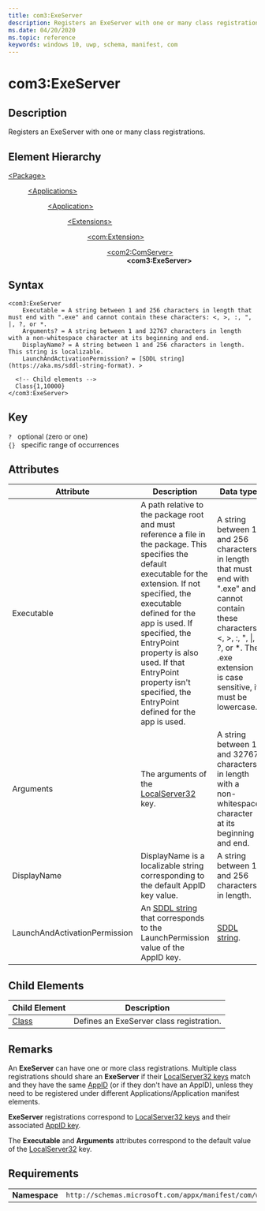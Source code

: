 ```yaml
---
title: com3:ExeServer
description: Registers an ExeServer with one or many class registrations.
ms.date: 04/20/2020
ms.topic: reference
keywords: windows 10, uwp, schema, manifest, com
---
```


# com3:ExeServer

## Description

Registers an ExeServer with one or many class registrations.

## Element Hierarchy
<dl>
<dt><a href="element-package.md">&lt;Package&gt;</a></dt>
<dd>
<dl>
<dt><a href="element-applications.md">&lt;Applications&gt;</a></dt>
<dd>
<dl>
<dt><a href="element-application.md">&lt;Application&gt;</a></dt>
<dd>
<dl>
<dt><a href="element-1-extensions.md">&lt;Extensions&gt;</a></dt>
<dd>
<dl>
<dt><a href="element-com-extension.md">&lt;com:Extension&gt;</a></dt>
<dd>
<dl>
<dt><a href="element-com2-comserver.md">&lt;com2:ComServer&gt;</a></dt>
<dd><b>&lt;com3:ExeServer&gt;</b></dd>
</dl>
</dd>
</dl>
</dd>
</dl>
</dd>
</dl>
</dd>
</dl>
</dd>
</dl>

## Syntax
```syntax
<com3:ExeServer
    Executable = A string between 1 and 256 characters in length that must end with ".exe" and cannot contain these characters: <, >, :, ", |, ?, or *.
    Arguments? = A string between 1 and 32767 characters in length with a non-whitespace character at its beginning and end.
    DisplayName? = A string between 1 and 256 characters in length. This string is localizable.
    LaunchAndActivationPermission? = [SDDL string](https://aka.ms/sddl-string-format). >

  <!-- Child elements -->
  Class{1,10000}
</com3:ExeServer>
```

## Key
`?`    optional (zero or one)  
`{}`   specific range of occurrences

## Attributes

| Attribute | Description | Data type | Required |
|-----------|-------------|-----------|----------|
| Executable | A path relative to the package root and must reference a file in the package. This specifies the default executable for the extension. If not specified, the executable defined for the app is used.  If specified, the EntryPoint property is also used. If that EntryPoint property isn't specified, the EntryPoint defined for the app is used. | A string between 1 and 256 characters in length that must end with ".exe" and cannot contain these characters: <, >, :, ", &#124;, ?, or *. The .exe extension is case sensitive, it must be lowercase. | Yes |
| Arguments | The arguments of the [LocalServer32](https://msdn.microsoft.com/library/windows/desktop/ms683844.aspx) key. | A string between 1 and 32767 characters in length with a non-whitespace character at its beginning and end. | No |
| DisplayName | DisplayName is a localizable string corresponding to the default AppID key value. | A string between 1 and 256 characters in length. | No |
| LaunchAndActivationPermission | An [SDDL string](https://aka.ms/sddl-string-format) that corresponds to the LaunchPermission value of the AppID key. | [SDDL string](https://aka.ms/sddl-string-format). | No |

## Child Elements

| Child Element | Description |
|---------------|-------------|
| [Class](element-com-exeserver-class.md) | Defines an ExeServer class registration. |


## Remarks
An **ExeServer** can have one or more class registrations. Multiple class registrations should share an **ExeServer** if their [LocalServer32 keys](https://msdn.microsoft.com/library/windows/desktop/ms683844.aspx) match and they have the same [AppID](https://msdn.microsoft.com/library/windows/desktop/ms688754.aspx) (or if they don't have an AppID), unless they need to be registered under different Applications/Application manifest elements.

**ExeServer** registrations correspond to [LocalServer32 keys](https://msdn.microsoft.com/library/windows/desktop/ms683844.aspx) and their associated [AppID key](https://msdn.microsoft.com/library/windows/desktop/ms682359.aspx).

The **Executable** and **Arguments** attributes correspond to the default value of the [LocalServer32](https://msdn.microsoft.com/library/windows/desktop/ms683844.aspx) key.

## Requirements
|               |                                                             |
|---------------|-------------------------------------------------------------|
| **Namespace** | `http://schemas.microsoft.com/appx/manifest/com/windows10/3` |